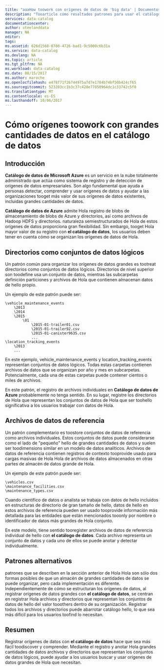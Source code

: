 ```yaml
---
title: "aaaHow toowork con orígenes de datos de 'big data' | Documentos de Microsoft"
description: "Tooarticle cómo resaltados patrones para usar el catálogo de datos con orígenes de datos de 'big data', como almacenamiento de blobs de Azure y Azure Data Lake, Hadoop HDFS."
services: data-catalog
documentationcenter: 
author: steelanddata
manager: NA
editor: 
tags: 
ms.assetid: 626d1568-0780-4726-bad1-9c5000c6b31a
ms.service: data-catalog
ms.devlang: NA
ms.topic: article
ms.tgt_pltfrm: NA
ms.workload: data-catalog
ms.date: 08/15/2017
ms.author: maroche
ms.openlocfilehash: e478f71f26744975a7d7e1784b74bf50b424cf65
ms.sourcegitcommit: 523283cc1b3c37c428e77850964dc1c33742c5f0
ms.translationtype: MT
ms.contentlocale: es-ES
ms.lasthandoff: 10/06/2017
---
```

# <a name="how-toowork-with-big-data-sources-in-azure-data-catalog"></a>Cómo orígenes toowork con grandes cantidades de datos en el catálogo de datos
## <a name="introduction"></a>Introducción
**Catálogo de datos de Microsoft Azure** es un servicio en la nube totalmente administrado que actúa como sistema de registro y de detección de orígenes de datos empresariales. Son algo fundamental que ayuda a personas detectar, comprender y usar orígenes de datos y ayudar a las organizaciones tooget más valor de sus orígenes de datos existentes, incluidas grandes cantidades de datos.

**Catálogo de datos de Azure** admite Hola registro de blobs de almacenamiento de blobs de Azure y directorios, así como archivos de Hadoop HDFS y directorios. naturaleza semiestructurados de Hola de estos orígenes de datos proporciona gran flexibilidad. Sin embargo, tooget Hola mayor valor de su registro con **el catálogo de datos**, los usuarios deben tener en cuenta cómo se organizan los orígenes de datos de Hola.

## <a name="directories-as-logical-data-sets"></a>Directorios como conjuntos de datos lógicos
Un patrón común para organizar los orígenes de datos grandes es tootreat directorios como conjuntos de datos lógicos. Directorios de nivel superior son toodefine usa un conjunto de datos, mientras las subcarpetas definición particiones y archivos de Hola que contienen almacenan datos de hello propio.

Un ejemplo de este patrón puede ser:

    \vehicle_maintenance_events
        \2013
        \2014
        \2015
            \01
                \2015-01-trailer01.csv
                \2015-01-trailer92.csv
                \2015-01-canister9635.csv
                ...
    \location_tracking_events
        \2013
        ...

En este ejemplo, vehicle_maintenance_events y location_tracking_events representan conjuntos de datos lógicos. Todas estas carpetas contienen archivos de datos que se organizan por año y mes en subcarpetas. Potencialmente, cada una de estas carpetas puede contener cientos o miles de archivos.

En este patrón, el registro de archivos individuales en **Catálogo de datos de Azure** probablemente no tenga sentido. En su lugar, registre los directorios de Hola que representan los conjuntos de datos de Hola que ser toohello significativa a los usuarios trabajar con datos de Hola.

## <a name="reference-data-files"></a>Archivos de datos de referencia
Un patrón complementario es toostore conjuntos de datos de referencia como archivos individuales. Estos conjuntos de datos puede considerarse como el lado de "pequeño" hello de grandes cantidades de datos y suelen ser toodimensions similar en un modelo de datos analíticos. Archivos de datos de referencia contienen registros de contexto tooprovide usado para cargas masivas de Hola Hola de archivos de datos almacenados en otras partes de almacén de datos grande de Hola.

Un ejemplo de este patrón puede ser:

    \vehicles.csv
    \maintenance_facilities.csv
    \maintenance_types.csv

Cuando científico de datos o analista se trabaja con datos de hello incluidos en estructuras de directorio de gran tamaño de hello, datos de hello en estos archivos de referencia pueden ser usado tooprovide información más detallada para las entidades que están mencionados tooonly por nombre o identificador de datos más grandes de Hola conjunto.

En este modelo, tiene sentido tooregister archivos de datos de referencia individual de hello con **el catálogo de datos**. Cada archivo representa un conjunto de datos y cada uno de ellos se puede anotar y detectar individualmente.

## <a name="alternate-patterns"></a>Patrones alternativos
patrones que se describen en la sección anterior de Hola Hola son sólo dos formas posibles de que un almacén de grandes cantidades de datos se puede organizar, pero cada implementación es diferente. Independientemente de cómo se estructuran los orígenes de datos, al registrar orígenes de datos grandes con **el catálogo de datos**, se centran en registrar Hola archivos y directorios que representan los conjuntos de datos de hello del valor tooothers dentro de su organización. Registrar todos los archivos y directorios puede abarrotar catálogo hello, lo que sea más difícil para los usuarios toofind lo necesitan.

## <a name="summary"></a>Resumen
Registrar orígenes de datos con **el catálogo de datos** hace que sea más fácil toodiscover y comprender. Mediante el registro y anotar Hola grandes cantidades de datos archivos y directorios que representan los conjuntos de datos lógicos, puede ayudar a los usuarios buscar y usar orígenes de datos grandes de Hola que necesitan.

